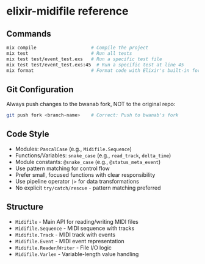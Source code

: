 # elixir-midifile reference

## Commands
```bash
mix compile                    # Compile the project
mix test                       # Run all tests
mix test test/event_test.exs   # Run a specific test file
mix test test/event_test.exs:45  # Run a specific test at line 45
mix format                     # Format code with Elixir's built-in formatter
```

## Git Configuration
Always push changes to the bwanab fork, NOT to the original repo:
```bash
git push fork <branch-name>    # Correct: Push to bwanab's fork
```

## Code Style
- Modules: `PascalCase` (e.g., `Midifile.Sequence`)
- Functions/Variables: `snake_case` (e.g., `read_track`, `delta_time`) 
- Module constants: `@snake_case` (e.g., `@status_meta_event`)
- Use pattern matching for control flow
- Prefer small, focused functions with clear responsibility
- Use pipeline operator `|>` for data transformations
- No explicit `try/catch/rescue` - pattern matching preferred

## Structure
- `Midifile` - Main API for reading/writing MIDI files
- `Midifile.Sequence` - MIDI sequence with tracks
- `Midifile.Track` - MIDI track with events
- `Midifile.Event` - MIDI event representation
- `Midifile.Reader`/`Writer` - File I/O logic
- `Midifile.Varlen` - Variable-length value handling